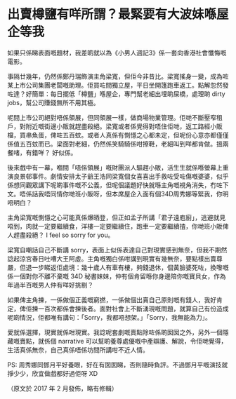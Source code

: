 # 出賣樽鹽有咩所謂？最緊要有大波妹喺屋企等我

如果只係睇表面嘅題材，我差啲就以為《小男人週記3》係一套向香港社會懺悔嘅電影。

事隔廿幾年，仍然係鄭丹瑞飾演主角梁寬，但佢今非昔比。梁寬搖身一變，成為咗某上市公司集團老闆嘅助理。佢買咗間獨立屋，平日坐開篷跑車返工。點解忽然發咗達？好簡單：每日擺低「樽鹽」喺屋企，專門幫老細出埋啲屎橋，處理啲 dirty jobs，幫公司賺錢無所不用其極。

呢間上市公司絕對唔係領展，但同領展一樣，做商場物業管理。佢哋不斷壓窄租戶，對附近嘅街邊小販就趕盡殺絕。梁寬或者係覺得對唔住佢哋，返工路經小販檔，買串魚蛋，俾咗五百蚊。或者人真係有惻懚之心都未定，但呢份心意亦都僅僅係值五百蚊而已。梁面對老細，仍然係笑騎騎係咁擦鞋，老細叫到咩都肯做。搵兩餐啫，有錯咩？ 好似係。

後來戲中有一幕，嗰間「唔係領展」嘅財團派人驅趕小販，活生生就係喺螢幕上重演良景邨事件。劇情安排太子爺王浩同梁寬個女喜喜出手救咗受咗傷嘅婆婆，似乎係想同觀眾講下呢啲事件嘅不公義，但呢個議題好快就喺主角嘅視角消失，冇咗下文。唔係話我唔同情你哋班小販呀，但本席屋企入面有個34D周秀娜等緊我，你明唔明白？

主角梁寬嘅惻懚之心可能真係爆晒登，但正如孟子所講「君子遠庖廚」，逃避就見唔到，肉就一定要繼續食，洋樓一定要繼續住，跑車一定要繼續揸，你哋班小販俾人趕盡殺絕？ I feel so sorry for you。

梁寬自嘲話自己不斷講 sorry，表面上似係表達自己對現實感到無奈，但我不期然諗起涼宮春日吐嘈大王阿虛。主角嘅獨白係咁講到現實有幾無奈，要點樣出賣尊嚴，但退一步睇返佢處境：幾十歲人有車有樓，夠錢退休，個黃臉婆死咗，換嚟嘅係一個對你不離不棄嘅 34D 秘書妹妹，仲有個肯留喺你身邊陪你嘅寶貝女，作為年過半百嘅男人仲有咩好挑剔？

如果俾主角揀，一係做個正義嘅窮撚，一係做個出賣自己原則嘅有錢人，我好肯定，俾佢揀一百次都係會揀後者。面對社會上不斷湧現嘅問題，就算自己有份造成呢啲情況，佢都唯有講句：「Sorry，我都唔想架。」「Sorry，我無能為力」。

愛就係選擇，現實就係咁現實。我諗呢套劇嘅賣點除咗係啲囡囡之外，另外一個隱藏嘅賣點，就係個 narrative 可以幫啲養尊處優嘅中產辯護、解說，令佢哋覺得，生活真係無奈，自己真係唔係坊間所講咁不近人情。

PS: 周秀娜同鄧月平好養眼，好在有囡囡睇，否則隨時負評。不過鄧月平嘅演技就掙少少，欣宜做戲都好過佢呀 XD

（原文於 2017 年 2 月發佈，略有修輯）

